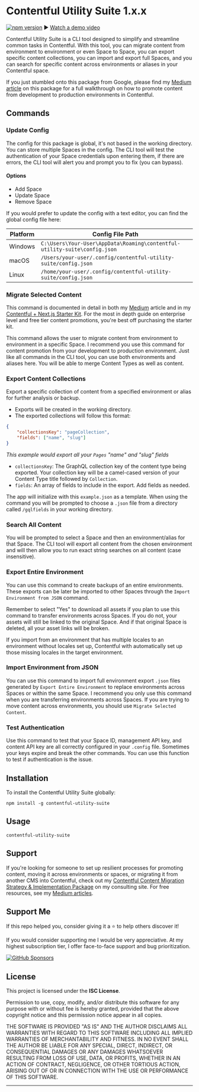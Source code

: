 # Contentful Utility Suite 1.x.x

[![npm version](https://badge.fury.io/js/contentful-utility-suite.svg)](https://www.npmjs.com/package/contentful-utility-suite)
▶️ [Watch a demo video](https://www.youtube.com/watch?v=8dJPROMgpr4)

Contentful Utility Suite is a CLI tool designed to simplify and streamline common tasks in Contentful. With this tool, you can migrate content from environment to environment or even Space to Space, you can export specific content collections, you can import and export full Spaces, and you can search for specific content across environments or aliases in your Contentful space.

If you just stumbled onto this package from Google, please find my [Medium article](https://medium.com/@nicholasrussellconsulting/my-contentful-migration-process-and-a-present-to-help-you-facilitate-it-b9ab07fabe06) on this package for a full walkthrough on how to promote content from development to production environments in Contentful.

## Commands

### Update Config

The config for this package is global, it's not based in the working directory. You can store multiple Spaces in the config. The CLI tool will test the authentication of your Space credentials upon entering them, if there are errors, the CLI tool will alert you and prompt you to fix (you can bypass).

#### Options

- Add Space
- Update Space
- Remove Space

If you would prefer to update the config with a text editor, you can find the global config file here:

| Platform | Config File Path                                                          |
| -------- | ------------------------------------------------------------------------- |
| Windows  | `C:\Users\Your-User\AppData\Roaming\contentful-utility-suite\config.json` |
| macOS    | `/Users/your-user/.config/contentful-utility-suite/config.json`           |
| Linux    | `/home/your-user/.config/contentful-utility-suite/config.json`            |

### Migrate Selected Content

This command is documented in detail in both my [Medium](<(https://medium.com/@nicholasrussellconsulting/my-contentful-migration-process-and-a-present-to-help-you-facilitate-it-b9ab07fabe06)>) article and in my [Contentful + Next.js Starter Kit](https://nicholasrussell0.gumroad.com/l/contentful-next-15-starter-kit). For the most in depth guide on enterprise level and free tier content promotions, you're best off purchasing the starter kit.

This command allows the user to migrate content from environment to environment in a specific Space. I recommend you use this command for content promotion from your development to production environment. Just like all commands in the CLI tool, you can use both environments and aliases here. You will be able to merge Content Types as well as content.

### Export Content Collections

Export a specific collection of content from a specified environment or alias for further analysis or backup.

- Exports will be created in the working directory.
- The exported collections will follow this format:

```json
{
    "collectionsKey": "pageCollection",
    "fields": ["name", "slug"]
}
```

_This example would export all your `Pages` "name" and "slug" fields_

- `collectionsKey`: The GraphQL collection key of the content type being exported. Your collection key will be a camel-cased version of your Content Type title followed by `Collection`.
- `fields`: An array of fields to include in the export. Add fields as needed.

The app will initialize with this `example.json` as a template. When using the command you will be prompted to choose a `.json` file from a directory called `/gqlfields` in your working directory.

### Search All Content

You will be prompted to select a Space and then an environment/alias for that Space. The CLI tool will export all content from the chosen environment and will then allow you to run exact string searches on all content (case insensitive).

### Export Entire Environment

You can use this command to create backups of an entire environments. These exports can be later be imported to other Spaces through the `Import Environment from JSON` command.

Remember to select "Yes" to download all assets if you plan to use this command to transfer environments across Spaces. If you do not, your assets will still be linked to the original Space. And if that original Space is deleted, all your asset links will be broken.

If you import from an environment that has multiple locales to an environment without locales set up, Contentful with automatically set up those missing locales in the target environment.

### Import Environment from JSON

You can use this command to import full environment export `.json` files generated by `Export Entire Environment` to replace environments across Spaces or within the same Space. I recommend you only use this command when you are transferring environments across Spaces. If you are trying to move content across environments, you should use `Migrate Selected Content`.

### Test Authentication

Use this command to test that your Space ID, management API key, and content API key are all correctly configured in your `.config` file. Sometimes your keys expire and break the other commands. You can use this function to test if authentication is the issue.

## Installation

To install the Contentful Utility Suite globally:

`npm install -g contentful-utility-suite`

## Usage

`contentful-utility-suite`

## Support

If you're looking for someone to set up resilient processes for promoting content, moving it across environments or spaces, or migrating it from another CMS into Contentful, check out my [Contentful Content Migration Strategy & Implementation Package](https://www.nicholasrussellconsulting.com/contentful-migration-package) on my consulting site. For free resources, see my [Medium articles](https://medium.com/@nicholasrussellconsulting).

## Support Me

If this repo helped you, consider giving it a ⭐ to help others discover it!

If you would consider supporting me I would be very appreciative. At my highest subscription tier, I offer face-to-face support and bug prioritization.

[![GitHub Sponsors](https://img.shields.io/badge/sponsor-GitHub-blue?logo=github)](https://github.com/sponsors/nlowen233)

## License

This project is licensed under the **ISC License**.

Permission to use, copy, modify, and/or distribute this software for any purpose with or without fee is hereby granted, provided that the above copyright notice and this permission notice appear in all copies.

THE SOFTWARE IS PROVIDED "AS IS" AND THE AUTHOR DISCLAIMS ALL WARRANTIES WITH REGARD TO THIS SOFTWARE INCLUDING ALL IMPLIED WARRANTIES OF MERCHANTABILITY AND FITNESS. IN NO EVENT SHALL THE AUTHOR BE LIABLE FOR ANY SPECIAL, DIRECT, INDIRECT, OR CONSEQUENTIAL DAMAGES OR ANY DAMAGES WHATSOEVER RESULTING FROM LOSS OF USE, DATA, OR PROFITS, WHETHER IN AN ACTION OF CONTRACT, NEGLIGENCE, OR OTHER TORTIOUS ACTION, ARISING OUT OF OR IN CONNECTION WITH THE USE OR PERFORMANCE OF THIS SOFTWARE.

---
